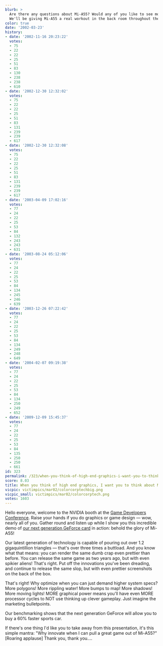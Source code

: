 ```yaml
---
blurb: >
  Are there any questions about Mi-A55? Would any of you like to see more of Mi-A55?
  We'll be giving Mi-A55 a real workout in the back room throughout the show.
color: true
date: '2002-03-23'
history:
- date: '2002-11-16 20:23:22'
  votes:
  - 75
  - 22
  - 22
  - 25
  - 51
  - 83
  - 130
  - 238
  - 238
  - 610
- date: '2002-12-30 12:32:02'
  votes:
  - 75
  - 22
  - 22
  - 25
  - 51
  - 83
  - 131
  - 239
  - 239
  - 617
- date: '2002-12-30 12:32:08'
  votes:
  - 75
  - 22
  - 22
  - 25
  - 51
  - 83
  - 131
  - 239
  - 239
  - 617
- date: '2003-04-09 17:02:16'
  votes:
  - 77
  - 24
  - 22
  - 25
  - 53
  - 84
  - 132
  - 243
  - 243
  - 631
- date: '2003-08-24 05:12:06'
  votes:
  - 77
  - 24
  - 22
  - 25
  - 53
  - 84
  - 134
  - 245
  - 246
  - 639
- date: '2003-12-26 07:22:42'
  votes:
  - 77
  - 24
  - 22
  - 25
  - 53
  - 84
  - 134
  - 249
  - 248
  - 649
- date: '2004-02-07 09:19:38'
  votes:
  - 77
  - 24
  - 22
  - 25
  - 53
  - 84
  - 134
  - 250
  - 249
  - 652
- date: '2009-12-09 15:45:37'
  votes:
  - 77
  - 24
  - 22
  - 25
  - 53
  - 84
  - 135
  - 250
  - 250
  - 661
id: 323
permalink: /323/when-you-think-of-high-end-graphics-i-want-you-to-think-about-mia55/
score: 8.03
title: When you think of high end graphics, I want you to think about Mi-A55.
vicpic: victimpics/mar02/colorcorptechbig.png
vicpic_small: victimpics/mar02/colorcorptech.png
votes: 1603
---
```


Hello everyone, welcome to the NVIDIA booth at the [Game Developers
Conference](https://web.archive.org/web/20020323000000/http://gamespy.com/gdc2002).
Raise your hands if you do graphics or game design — wow, nearly all of
you. Gather round and listen up while I show you this incredible demo of
[our next generation GeForce card](@/victim/313.md) in action: behold
the glory of Mi-A55!

Our latest generation of technology is capable of pouring out over 1.2
gigaquintillion triangles — that's over three times a buttload. And you
know what that means: you can render the same dumb crap even prettier
than before. You can release the same game as two years ago, but with
even spikier aliens! That's right. Put off the innovations you've been
dreading, and continue to release the same slop, but with even prettier
screenshots on the back of the box.

That's right! Why optimize when you can just demand higher system specs?
More polygons! More rippling water! More bumps to map! More shadows!
More moving lights! MORE graphical power means you'll have even MORE
processor cycles to NOT use thinking up clever gameplay. Just imagine
the marketing bulletpoints.

Our benchmarking shows that the next generation GeForce will allow you
to buy a 60% faster sports car.

If there's one thing I'd like you to take away from this presentation,
it's this simple mantra: "Why innovate when I can pull a great game out
of Mi-A55?" \[Roaring applause\] Thank you, thank you....